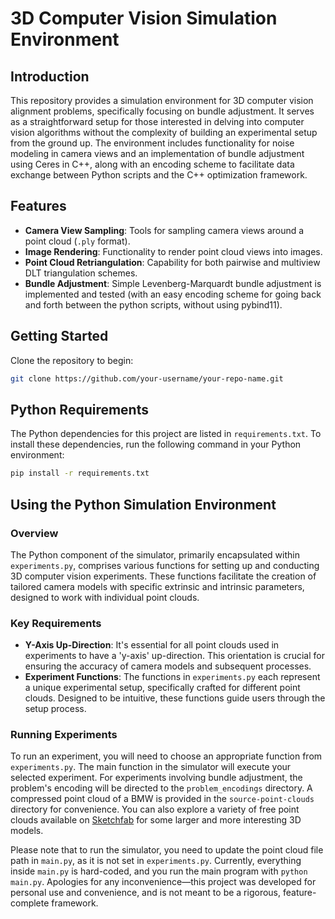 # 3D Computer Vision Simulation Environment

## Introduction

This repository provides a simulation environment for 3D computer vision alignment problems, specifically focusing on bundle adjustment. It serves as a straightforward setup for those interested in delving into computer vision algorithms without the complexity of building an experimental setup from the ground up. The environment includes functionality for noise modeling in camera views and an implementation of bundle adjustment using Ceres in C++, along with an encoding scheme to facilitate data exchange between Python scripts and the C++ optimization framework.

## Features

- **Camera View Sampling**: Tools for sampling camera views around a point cloud (`.ply` format).
- **Image Rendering**: Functionality to render point cloud views into images.
- **Point Cloud Retriangulation**: Capability for both pairwise and multiview DLT triangulation schemes.
- **Bundle Adjustment**: Simple Levenberg-Marquardt bundle adjustment is implemented and tested (with an easy encoding scheme for going back and forth between the python scripts, without using pybind11).

## Getting Started

Clone the repository to begin:

```bash
git clone https://github.com/your-username/your-repo-name.git
```

## Python Requirements

The Python dependencies for this project are listed in `requirements.txt`. To install these dependencies, run the following command in your Python environment:

```bash
pip install -r requirements.txt
```

## Using the Python Simulation Environment

### Overview

The Python component of the simulator, primarily encapsulated within `experiments.py`, comprises various functions for setting up and conducting 3D computer vision experiments. These functions facilitate the creation of tailored camera models with specific extrinsic and intrinsic parameters, designed to work with individual point clouds.

### Key Requirements

- **Y-Axis Up-Direction**: It's essential for all point clouds used in experiments to have a 'y-axis' up-direction. This orientation is crucial for ensuring the accuracy of camera models and subsequent processes.
- **Experiment Functions**: The functions in `experiments.py` each represent a unique experimental setup, specifically crafted for different point clouds. Designed to be intuitive, these functions guide users through the setup process.

### Running Experiments

To run an experiment, you will need to choose an appropriate function from `experiments.py`. The main function in the simulator will execute your selected experiment. For experiments involving bundle adjustment, the problem's encoding will be directed to the `problem_encodings` directory. A compressed point cloud of a BMW is provided in the `source-point-clouds` directory for convenience. You can also explore a variety of free point clouds available on [Sketchfab](https://sketchfab.com) for some larger and more interesting 3D models.

Please note that to run the simulator, you need to update the point cloud file path in `main.py`, as it is not set in `experiments.py`. Currently, everything inside `main.py` is hard-coded, and you run the main program with `python main.py`. Apologies for any inconvenience—this project was developed for personal use and convenience, and is not meant to be a rigorous, feature-complete framework.

